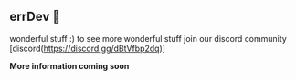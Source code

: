 

## errDev 🧠
wonderful stuff :) to see more wonderful stuff join our discord community  [discord(https://discord.gg/dBtVfbp2dq)]

<b>More information coming soon</b>

